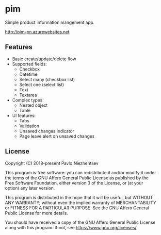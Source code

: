 # pim
Simple product information mangement app.

http://pim-pn.azurewebsites.net

## Features
- Basic create/update/delete flow
- Supported fields:
  - Checkbox
  - Datetime
  - Select many (checkbox list)
  - Select one (select list)
  - Text
  - Textarea
- Complex types:
  - Nested object
  - Table
- UI features:
  - Tabs
  - Validation
  - Unsaved changes indicator
  - Page leave alert on unsaved changes

## License

Copyright (C) 2018-present Pavlo Niezhentsev

This program is free software: you can redistribute it and/or modify it under the terms of the GNU Affero General Public License as published by the Free Software Foundation, either version 3 of the License, or (at your option) any later version.

This program is distributed in the hope that it will be useful, but WITHOUT ANY WARRANTY; without even the implied warranty of MERCHANTABILITY or FITNESS FOR A PARTICULAR PURPOSE. See the GNU Affero General Public License for more details.

You should have received a copy of the GNU Affero General Public License along with this program. If not, see <https://www.gnu.org/licenses/>.
